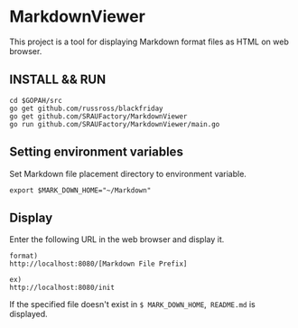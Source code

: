 # MarkdownViewer

This project is a tool for displaying Markdown format files as HTML on web browser.

## INSTALL && RUN
```
cd $GOPAH/src
go get github.com/russross/blackfriday
go get github.com/SRAUFactory/MarkdownViewer
go run github.com/SRAUFactory/MarkdownViewer/main.go
```

## Setting environment variables
Set Markdown file placement directory to environment variable.
```
export $MARK_DOWN_HOME="~/Markdown"
```

## Display
Enter the following URL in the web browser and display it.
```
format)
http://localhost:8080/[Markdown File Prefix]

ex)
http://localhost:8080/init
```

If the specified file doesn't exist in `$ MARK_DOWN_HOME`,` README.md` is displayed.
